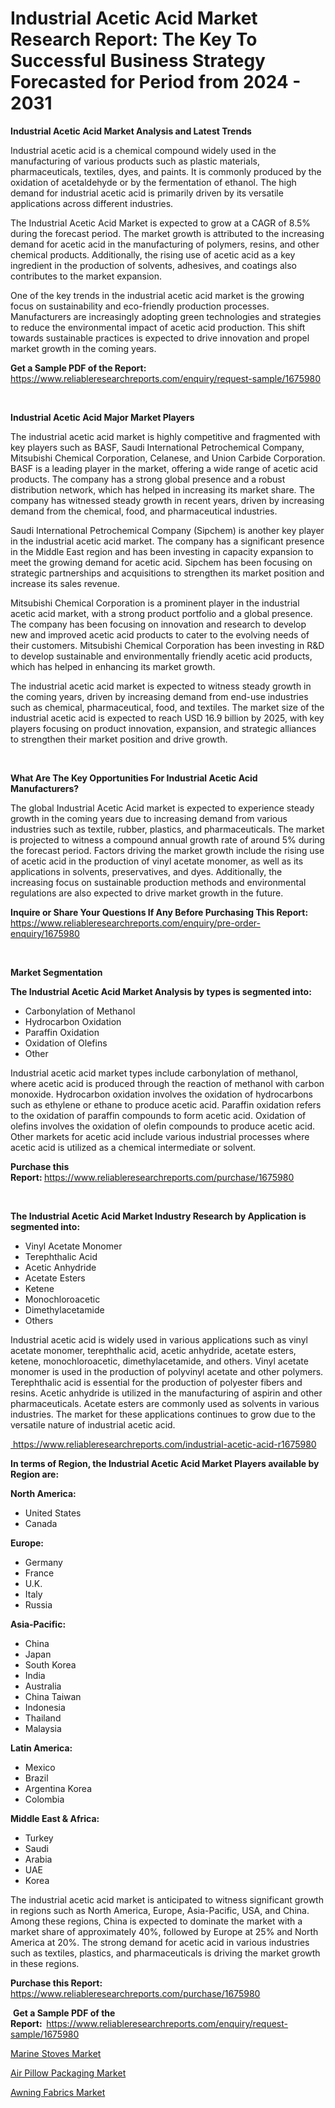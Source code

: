<p><h1>Industrial Acetic Acid Market Research Report: The Key To Successful Business Strategy Forecasted for Period from 2024 - 2031</h1></p><p><strong>Industrial Acetic Acid Market Analysis and Latest Trends</strong></p>
<p><p>Industrial acetic acid is a chemical compound widely used in the manufacturing of various products such as plastic materials, pharmaceuticals, textiles, dyes, and paints. It is commonly produced by the oxidation of acetaldehyde or by the fermentation of ethanol. The high demand for industrial acetic acid is primarily driven by its versatile applications across different industries.</p><p>The Industrial Acetic Acid Market is expected to grow at a CAGR of 8.5% during the forecast period. The market growth is attributed to the increasing demand for acetic acid in the manufacturing of polymers, resins, and other chemical products. Additionally, the rising use of acetic acid as a key ingredient in the production of solvents, adhesives, and coatings also contributes to the market expansion.</p><p>One of the key trends in the industrial acetic acid market is the growing focus on sustainability and eco-friendly production processes. Manufacturers are increasingly adopting green technologies and strategies to reduce the environmental impact of acetic acid production. This shift towards sustainable practices is expected to drive innovation and propel market growth in the coming years.</p></p>
<p><strong>Get a Sample PDF of the Report:&nbsp;</strong> <a href="https://www.reliableresearchreports.com/enquiry/request-sample/1675980">https://www.reliableresearchreports.com/enquiry/request-sample/1675980</a></p>
<p>&nbsp;</p>
<p><strong>Industrial Acetic Acid Major Market Players</strong></p>
<p><p>The industrial acetic acid market is highly competitive and fragmented with key players such as BASF, Saudi International Petrochemical Company, Mitsubishi Chemical Corporation, Celanese, and Union Carbide Corporation. BASF is a leading player in the market, offering a wide range of acetic acid products. The company has a strong global presence and a robust distribution network, which has helped in increasing its market share. The company has witnessed steady growth in recent years, driven by increasing demand from the chemical, food, and pharmaceutical industries.</p><p>Saudi International Petrochemical Company (Sipchem) is another key player in the industrial acetic acid market. The company has a significant presence in the Middle East region and has been investing in capacity expansion to meet the growing demand for acetic acid. Sipchem has been focusing on strategic partnerships and acquisitions to strengthen its market position and increase its sales revenue.</p><p>Mitsubishi Chemical Corporation is a prominent player in the industrial acetic acid market, with a strong product portfolio and a global presence. The company has been focusing on innovation and research to develop new and improved acetic acid products to cater to the evolving needs of their customers. Mitsubishi Chemical Corporation has been investing in R&D to develop sustainable and environmentally friendly acetic acid products, which has helped in enhancing its market growth.</p><p>The industrial acetic acid market is expected to witness steady growth in the coming years, driven by increasing demand from end-use industries such as chemical, pharmaceutical, food, and textiles. The market size of the industrial acetic acid is expected to reach USD 16.9 billion by 2025, with key players focusing on product innovation, expansion, and strategic alliances to strengthen their market position and drive growth.</p></p>
<p>&nbsp;</p>
<p><strong>What Are The Key Opportunities For Industrial Acetic Acid Manufacturers?</strong></p>
<p><p>The global Industrial Acetic Acid market is expected to experience steady growth in the coming years due to increasing demand from various industries such as textile, rubber, plastics, and pharmaceuticals. The market is projected to witness a compound annual growth rate of around 5% during the forecast period. Factors driving the market growth include the rising use of acetic acid in the production of vinyl acetate monomer, as well as its applications in solvents, preservatives, and dyes. Additionally, the increasing focus on sustainable production methods and environmental regulations are also expected to drive market growth in the future.</p></p>
<p><strong>Inquire or Share Your Questions If Any Before Purchasing This Report:</strong> <a href="https://www.reliableresearchreports.com/enquiry/pre-order-enquiry/1675980">https://www.reliableresearchreports.com/enquiry/pre-order-enquiry/1675980</a></p>
<p>&nbsp;</p>
<p><strong>Market Segmentation</strong></p>
<p><strong>The Industrial Acetic Acid Market Analysis by types is segmented into:</strong></p>
<p><ul><li>Carbonylation of Methanol</li><li>Hydrocarbon Oxidation</li><li>Paraffin Oxidation</li><li>Oxidation of Olefins</li><li>Other</li></ul></p>
<p><p>Industrial acetic acid market types include carbonylation of methanol, where acetic acid is produced through the reaction of methanol with carbon monoxide. Hydrocarbon oxidation involves the oxidation of hydrocarbons such as ethylene or ethane to produce acetic acid. Paraffin oxidation refers to the oxidation of paraffin compounds to form acetic acid. Oxidation of olefins involves the oxidation of olefin compounds to produce acetic acid. Other markets for acetic acid include various industrial processes where acetic acid is utilized as a chemical intermediate or solvent.</p></p>
<p><strong>Purchase this Report:&nbsp;</strong><a href="https://www.reliableresearchreports.com/purchase/1675980">https://www.reliableresearchreports.com/purchase/1675980</a></p>
<p>&nbsp;</p>
<p><strong>The Industrial Acetic Acid Market Industry Research by Application is segmented into:</strong></p>
<p><ul><li>Vinyl Acetate Monomer</li><li>Terephthalic Acid</li><li>Acetic Anhydride</li><li>Acetate Esters</li><li>Ketene</li><li>Monochloroacetic</li><li>Dimethylacetamide</li><li>Others</li></ul></p>
<p><p>Industrial acetic acid is widely used in various applications such as vinyl acetate monomer, terephthalic acid, acetic anhydride, acetate esters, ketene, monochloroacetic, dimethylacetamide, and others. Vinyl acetate monomer is used in the production of polyvinyl acetate and other polymers. Terephthalic acid is essential for the production of polyester fibers and resins. Acetic anhydride is utilized in the manufacturing of aspirin and other pharmaceuticals. Acetate esters are commonly used as solvents in various industries. The market for these applications continues to grow due to the versatile nature of industrial acetic acid.</p></p>
<p><a href="https://www.reliableresearchreports.com/industrial-acetic-acid-r1675980">&nbsp;https://www.reliableresearchreports.com/industrial-acetic-acid-r1675980</a></p>
<p><strong>In terms of Region, the Industrial Acetic Acid Market Players available by Region are:</strong></p>
<p>
    <p> <strong> North America: </strong>
        <ul>
            <li>United States</li>
            <li>Canada</li>
        </ul>
        </p> 
    <p> <strong> Europe: </strong>
        <ul>
            <li>Germany</li>
            <li>France</li>
            <li>U.K.</li>
            <li>Italy</li>
            <li>Russia</li>
        </ul>
        </p> 
    <p> <strong> Asia-Pacific: </strong>
        <ul>
            <li>China</li>
            <li>Japan</li>
            <li>South Korea</li>
            <li>India</li>
            <li>Australia</li>
            <li>China Taiwan</li>
            <li>Indonesia</li>
            <li>Thailand</li>
            <li>Malaysia</li>
        </ul>
        </p> 
    <p> <strong> Latin America: </strong>
        <ul>
            <li>Mexico</li>
            <li>Brazil</li>
            <li>Argentina Korea</li>
            <li>Colombia</li>
        </ul>
        </p> 
    <p> <strong> Middle East & Africa: </strong>
        <ul>
            <li>Turkey</li>
            <li>Saudi</li>
            <li>Arabia</li>
            <li>UAE</li>
            <li>Korea</li>
        </ul>
    </p>
    </p>
<p><p>The industrial acetic acid market is anticipated to witness significant growth in regions such as North America, Europe, Asia-Pacific, USA, and China. Among these regions, China is expected to dominate the market with a market share of approximately 40%, followed by Europe at 25% and North America at 20%. The strong demand for acetic acid in various industries such as textiles, plastics, and pharmaceuticals is driving the market growth in these regions.</p></p>
<p><strong>Purchase this Report: </strong><a href="https://www.reliableresearchreports.com/purchase/1675980">https://www.reliableresearchreports.com/purchase/1675980</a></p>
<p>&nbsp;<strong>Get a Sample PDF of the Report:&nbsp;&nbsp;</strong><a href="https://www.reliableresearchreports.com/enquiry/request-sample/1675980">https://www.reliableresearchreports.com/enquiry/request-sample/1675980</a></p>
<p><strong></strong></p>
<p><p><a href="https://github.com/smithy59/Market-Research-Report-List-1/blob/main/marine-stoves-market.md">Marine Stoves Market</a></p><p><a href="https://issuu.com/reportprime-2/docs/air-pillow-packaging-market-size-2030.pptx">Air Pillow Packaging Market</a></p><p><a href="https://github.com/neilMartin36/Market-Research-Report-List-1/blob/main/awning-fabrics-market.md">Awning Fabrics Market</a></p></p>